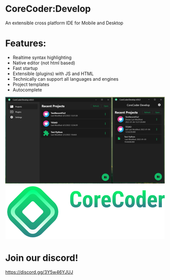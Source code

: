 # CoreCoder:Develop
 An extensible cross platform IDE for Mobile and Desktop
# Features:
- Realtime syntax highlighting
- Native editor (not html based)
- Fast startup 
- Extensible (plugins) with JS and HTML
- Technically can support all languages and engines
- Project templates
- Autocomplete

![](https://github.com/Hanprogramer/corecoder_develop/raw/main/.github/Screenshot_CC3.png)
![](https://github.com/Hanprogramer/corecoder_develop/raw/main/.github/bitmap-min.png)

# Join our discord!
https://discord.gg/3Y5w46YJUJ
